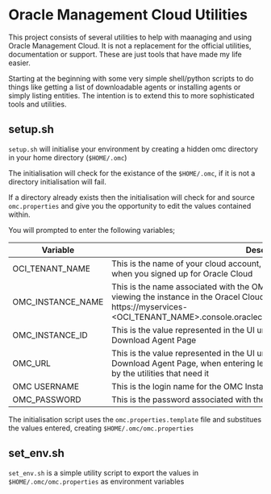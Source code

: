 # Oracle Management Cloud Utilities

This project consists of several utilities to help with maanaging and using Oracle Management Cloud.  It is not a replacement for the official utilities, documentation or support.  These are just tools that have made my life easier.

Starting at the beginning with some very simple shell/python scripts to do things like getting a list of downloadable agents or installing agents or simply listing entities.  The intention is to extend this to more sophisticated tools and utilities.

## setup.sh
`setup.sh` will initialise your environment by creating a hidden omc directory in your home directory (`$HOME/.omc`)

The initialisation will check for the existance of the `$HOME/.omc`, if it is not a directory initialisation will fail.  

If a directory already exists then the initialisation will check for and source `omc.properties` and give you the opportunity to edit the values contained within.

You will prompted to enter the following variables;

Variable | Description
-------- | -----------
OCI_TENANT_NAME | This is the name of your cloud account, this is the name of the account you used when you signed up for Oracle Cloud
OMC_INSTANCE_NAME | This is the name associated with the OMC Instance, this is the name displayed in viewing the instance in the Oracel Cloud MyServices Console which is access via https://myservices-<OCI_TENANT_NAME>.console.oraclecloud.com/mycloud/cloudportal/cloudHome
OMC_INSTANCE_ID | This is the value represented in the UI under the Administartion -> Agents -> Download Agent Page
OMC_URL | This is the value represented in the UI under the Administartion -> Agents -> Download Agent Page, when entering leave off the https:// as this will get added by the utilities that need it
OMC USERNAME | This is the login name for the OMC Instance
OMC_PASSWORD | This is the password associated with the OMC_USERNAME parameter

The initialisation script uses the `omc.properties.template` file and substitues the values entered, creating `$HOME/.omc/omc.properties`

## set_env.sh
`set_env.sh` is a simple utility script to export the values in `$HOME/.omc/omc.properties` as environment variables
